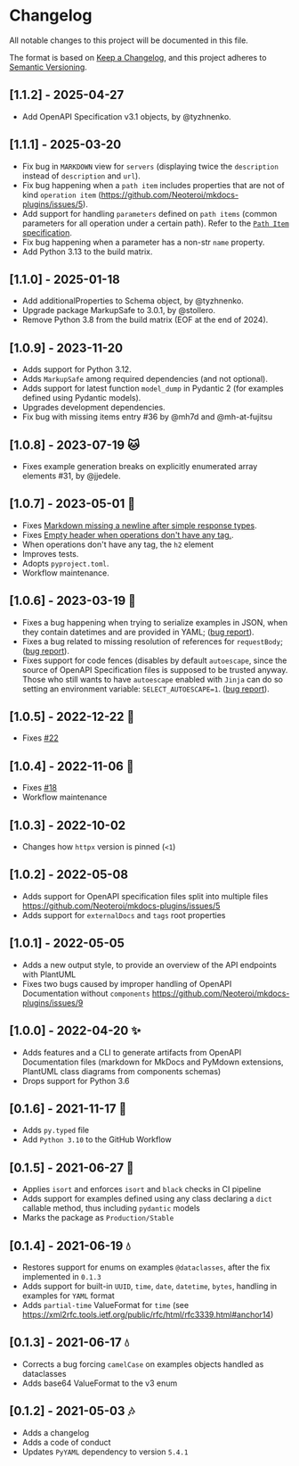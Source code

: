 # Changelog

All notable changes to this project will be documented in this file.

The format is based on [Keep a Changelog](https://keepachangelog.com/en/1.0.0/),
and this project adheres to [Semantic Versioning](https://semver.org/spec/v2.0.0.html).

## [1.1.2] - 2025-04-27

- Add OpenAPI Specification v3.1 objects, by @tyzhnenko.

## [1.1.1] - 2025-03-20

- Fix bug in `MARKDOWN` view for `servers` (displaying twice the `description`
  instead of `description` and `url`).
- Fix bug happening when a `path item` includes properties that are not of kind
  `operation item` (https://github.com/Neoteroi/mkdocs-plugins/issues/5).
- Add support for handling `parameters` defined on `path items` (common
  parameters for all operation under a certain path).
  Refer to the [`Path Item` specification](https://swagger.io/specification/#path-item-object).
- Fix bug happening when a parameter has a non-str `name` property.
- Add Python 3.13 to the build matrix.

## [1.1.0] - 2025-01-18

- Add additionalProperties to Schema object, by @tyzhnenko.
- Upgrade package MarkupSafe to 3.0.1, by @stollero.
- Remove Python 3.8 from the build matrix (EOF at the end of 2024).

## [1.0.9] - 2023-11-20
- Adds support for Python 3.12.
- Adds `MarkupSafe` among required dependencies (and not optional).
- Adds support for latest function `model_dump` in Pydantic 2 (for examples
  defined using Pydantic models).
- Upgrades development dependencies.
- Fix bug with missing items entry #36 by @mh7d and @mh-at-fujitsu

## [1.0.8] - 2023-07-19 :cat:
- Fixes example generation breaks on explicitly enumerated array elements #31,
  by @jjedele.

## [1.0.7] - 2023-05-01 :toolbox:
- Fixes [Markdown missing a newline after simple response types](https://github.com/Neoteroi/essentials-openapi/issues/27).
- Fixes [Empty header when operations don't have any tag.](https://github.com/Neoteroi/essentials-openapi/issues/28).
- When operations don't have any tag, the `h2` element
- Improves tests.
- Adopts `pyproject.toml`.
- Workflow maintenance.

## [1.0.6] - 2023-03-19 :snail:
- Fixes a bug happening when trying to serialize examples in JSON, when they
  contain datetimes and are provided in YAML;
  ([bug report](https://github.com/Neoteroi/mkdocs-plugins/issues/35)).
- Fixes a bug related to missing resolution of references for `requestBody`;
  ([bug report](https://github.com/Neoteroi/essentials-openapi/issues/21)).
- Fixes support for code fences (disables by default `autoescape`, since the
  source of OpenAPI Specification files is supposed to be trusted anyway.
  Those who still wants to have `autoescape` enabled with `Jinja` can do so
  setting an environment variable: `SELECT_AUTOESCAPE=1`.
  ([bug report](https://github.com/Neoteroi/essentials-openapi/issues/24)).

## [1.0.5] - 2022-12-22 :santa:
- Fixes [#22](https://github.com/Neoteroi/essentials-openapi/issues/22)

## [1.0.4] - 2022-11-06 :snake:
- Fixes [#18](https://github.com/Neoteroi/essentials-openapi/issues/18)
- Workflow maintenance

## [1.0.3] - 2022-10-02
- Changes how `httpx` version is pinned (`<1`)

## [1.0.2] - 2022-05-08
- Adds support for OpenAPI specification files split into multiple files
  https://github.com/Neoteroi/mkdocs-plugins/issues/5
- Adds support for `externalDocs` and `tags` root properties

## [1.0.1] - 2022-05-05
- Adds a new output style, to provide an overview of the API endpoints with
  PlantUML
- Fixes two bugs caused by improper handling of OpenAPI Documentation without
  `components` https://github.com/Neoteroi/mkdocs-plugins/issues/9

## [1.0.0] - 2022-04-20 :sparkles:
- Adds features and a CLI to generate artifacts from OpenAPI Documentation
  files (markdown for MkDocs and PyMdown extensions, PlantUML class diagrams
  from components schemas)
- Drops support for Python 3.6

## [0.1.6] - 2021-11-17 :gem:
- Adds `py.typed` file
- Add `Python 3.10` to the GitHub Workflow

## [0.1.5] - 2021-06-27 :european_castle:
- Applies `isort` and enforces `isort` and `black` checks in CI pipeline
- Adds support for examples defined using any class declaring a `dict` callable
  method, thus including `pydantic` models
- Marks the package as `Production/Stable`

## [0.1.4] - 2021-06-19 :droplet:
- Restores support for enums on examples `@dataclasses`, after the fix
  implemented in `0.1.3`
- Adds support for built-in `UUID`, `time`, `date`, `datetime`, `bytes`,
  handling in examples for `YAML` format
- Adds `partial-time` ValueFormat for `time` (see
  https://xml2rfc.tools.ietf.org/public/rfc/html/rfc3339.html#anchor14)

## [0.1.3] - 2021-06-17 :droplet:

- Corrects a bug forcing `camelCase` on examples objects handled as dataclasses
- Adds base64 ValueFormat to the v3 enum

## [0.1.2] - 2021-05-03 :notes:

- Adds a changelog
- Adds a code of conduct
- Updates `PyYAML` dependency to version `5.4.1`
